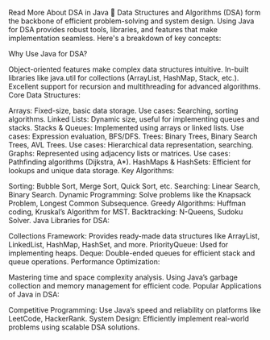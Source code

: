 Read More About DSA in Java 🚀
Data Structures and Algorithms (DSA) form the backbone of efficient problem-solving and system design. Using Java for DSA provides robust tools, libraries, and features that make implementation seamless. Here's a breakdown of key concepts:

Why Use Java for DSA?

Object-oriented features make complex data structures intuitive.
In-built libraries like java.util for collections (ArrayList, HashMap, Stack, etc.).
Excellent support for recursion and multithreading for advanced algorithms.
Core Data Structures:

Arrays: Fixed-size, basic data storage. Use cases: Searching, sorting algorithms.
Linked Lists: Dynamic size, useful for implementing queues and stacks.
Stacks & Queues: Implemented using arrays or linked lists. Use cases: Expression evaluation, BFS/DFS.
Trees: Binary Trees, Binary Search Trees, AVL Trees. Use cases: Hierarchical data representation, searching.
Graphs: Represented using adjacency lists or matrices. Use cases: Pathfinding algorithms (Dijkstra, A*).
HashMaps & HashSets: Efficient for lookups and unique data storage.
Key Algorithms:

Sorting: Bubble Sort, Merge Sort, Quick Sort, etc.
Searching: Linear Search, Binary Search.
Dynamic Programming: Solve problems like the Knapsack Problem, Longest Common Subsequence.
Greedy Algorithms: Huffman coding, Kruskal’s Algorithm for MST.
Backtracking: N-Queens, Sudoku Solver.
Java Libraries for DSA:

Collections Framework: Provides ready-made data structures like ArrayList, LinkedList, HashMap, HashSet, and more.
PriorityQueue: Used for implementing heaps.
Deque: Double-ended queues for efficient stack and queue operations.
Performance Optimization:

Mastering time and space complexity analysis.
Using Java’s garbage collection and memory management for efficient code.
Popular Applications of Java in DSA:

Competitive Programming: Use Java’s speed and reliability on platforms like LeetCode, HackerRank.
System Design: Efficiently implement real-world problems using scalable DSA solutions.
